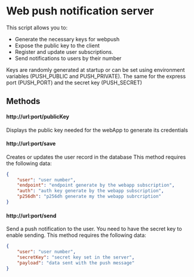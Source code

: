 # Web push notification server

This script allows you to:
* Generate the necessary keys for webpush
* Expose the public key to the client
* Register and update user subscriptions.
* Send notifications to users by their number

Keys are randomly generated at startup or can be set using environment variables (PUSH_PUBLIC and PUSH_PRIVATE). The same for the express port (PUSH_PORT) and the secret key (PUSH_SECRET)

## Methods

#### http://url:port/publicKey
Displays the public key needed for the webApp to generate its credentials

#### http://url:port/save
Creates or updates the user record in the database
This method requires the following data:
```json
{
    "user": "user number",
    "endpoint": "endpoint generate by the webapp subscription",
    "auth": "auth key generate by the webapp subscription",
    "p256dh": "p256dh generate my the webapp subrcription"
}
```

#### http://url:port/send
Send a push notification to the user. You need to have the secret key to enable sending.
This method requires the following data:
```json
{
    "user": "user number",
    "secretKey": "secret key set in the server",
    "payload": "data sent with the push message"
}
```